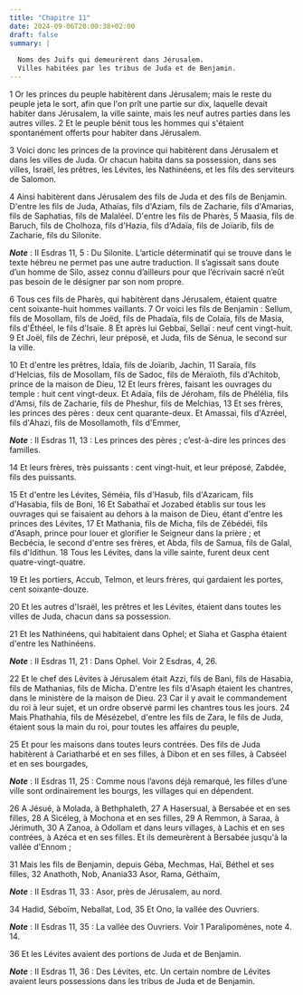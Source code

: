 ```yaml
---
title: "Chapitre 11"
date: 2024-09-06T20:00:38+02:00
draft: false
summary: |
  
  Noms des Juifs qui demeurèrent dans Jérusalem.
  Villes habitées par les tribus de Juda et de Benjamin.
---
```



1 Or les princes du peuple habitèrent dans Jérusalem; mais le reste du peuple jeta le sort, afin que l'on prît une partie sur dix, laquelle devait habiter dans Jérusalem, la ville sainte, mais les neuf autres parties dans les autres villes. 2 Et le peuple bénit tous les hommes qui s'étaient spontanément offerts pour habiter dans Jérusalem.


3 Voici donc les princes de la province qui habitèrent dans Jérusalem et dans les villes de Juda. Or chacun habita dans sa possession, dans ses villes, Israël, les prêtres, les Lévites, les Nathinéens, et les fils des serviteurs de Salomon.


4 Ainsi habitèrent dans Jérusalem des fils de Juda et des fils de Benjamin. D'entre les fils de Juda, Athaïas, fils d'Aziam, fils de Zacharie, fils d'Amarias, fils de Saphatias, fils de Malaléel. D'entre les fils de Pharès, 5 Maasia, fils de Baruch, fils de Cholhoza, fils d'Hazia, fils d'Adaïa, fils de Joïarib, fils de Zacharie, fils du Silonite.

***Note*** :  II Esdras 11, 5 : Du Silonite. L’article déterminatif qui se trouve dans le texte hébreu ne permet pas une autre traduction. Il s’agissait sans doute d’un homme de Silo, assez connu d’ailleurs pour que l’écrivain sacré n’eût pas besoin de le désigner par son nom propre.

6 Tous ces fils de Pharès, qui habitèrent dans Jérusalem, étaient quatre cent soixante-huit hommes vaillants. 7 Or voici les fils de Benjamin : Sellum, fils de Mosollam, fils de Joëd, fils de Phadaïa, fils de Colaïa, fils de Masia, fils d'Éthéel, le fils d'Isaïe. 8 Et après lui Gebbaï, Sellaï : neuf cent vingt-huit. 9 Et Joël, fils de Zéchri, leur préposé, et Juda, fils de Sénua, le second sur la ville.


10 Et d'entre les prêtres, Idaïa, fils de Joïarib, Jachin, 11 Saraïa, fils d'Helcias, fils de Mosollam, fils de Sadoc, fils de Méraïoth, fils d'Achitob, prince de la maison de Dieu, 12 Et leurs frères, faisant les ouvrages du temple : huit cent vingt-deux. Et Adaïa, fils de Jéroham, fils de Phélélia, fils d'Amsi, fils de Zacharie, fils de Pheshur, fils de Melchias, 13 Et ses frères, les princes des pères : deux cent quarante-deux. Et Amassai, fils d'Azréel, fils d'Ahazi, fils de Mosollamoth, fils d'Emmer,

***Note*** :  II Esdras 11, 13 : Les princes des pères ; c’est-à-dire les princes des familles.

14 Et leurs frères, très puissants : cent vingt-huit, et leur préposé, Zabdée, fils des puissants.


15 Et d'entre les Lévites, Séméia, fils d'Hasub, fils d'Azaricam, fils d'Hasabia, fils de Boni, 16 Et Sabathaï et Jozabed établis sur tous les ouvrages qui se faisaient au dehors à la maison de Dieu, étant d'entre les princes des Lévites, 17 Et Mathania, fils de Micha, fils de Zébédéi, fils d'Asaph, prince pour louer et glorifier le Seigneur dans la prière ; et Becbécia, le second d'entre ses frères, et Abda, fils de Samua, fils de Galal, fils d'Idithun. 18 Tous les Lévites, dans la ville sainte, furent deux cent quatre-vingt-quatre.


19 Et les portiers, Accub, Telmon, et leurs frères, qui gardaient les portes, cent soixante-douze.


20 Et les autres d'Israël, les prêtres et les Lévites, étaient dans toutes les villes de Juda, chacun dans sa possession.


21 Et les Nathinéens, qui habitaient dans Ophel; et Siaha et Gaspha étaient d'entre les Nathinéens.

***Note*** :  II Esdras 11, 21 : Dans Ophel. Voir 2 Esdras, 4, 26.

22 Et le chef des Lévites à Jérusalem était Azzi, fils de Bani, fils de Hasabia, fils de Mathanias, fils de Micha. D'entre les fils d'Asaph étaient les chantres, dans le ministère de la maison de Dieu. 23 Car il y avait le commandement du roi à leur sujet, et un ordre observé parmi les chantres tous les jours. 24 Mais Phathahia, fils de Mésézebel, d'entre les fils de Zara, le fils de Juda, étaient sous la main du roi, pour toutes les affaires du peuple,


25 Et pour les maisons dans toutes leurs contrées. Des fils de Juda habitèrent à Cariatharbé et en ses filles, à Dibon et en ses filles, à Cabséel et en ses bourgades,

***Note*** :  II Esdras 11, 25 : Comme nous l’avons déjà remarqué, les filles d’une ville sont ordinairement les bourgs, les villages qui en dépendent.

26 A Jésué, à Molada, à Bethphaleth, 27 A Hasersual, à Bersabée et en ses filles, 28 A Sicéleg, à Mochona et en ses filles, 29 A Remmon, à Saraa, à Jérimuth, 30 A Zanoa, à Odollam et dans leurs villages, à Lachis et en ses contrées, à Azéca et en ses filles. Et ils demeurèrent à Bersabée jusqu'à la vallée d'Ennom ;


31 Mais les fils de Benjamin, depuis Géba, Mechmas, Haï, Béthel et ses filles, 32 Anathoth, Nob, Anania33 Asor, Rama, Géthaïm,

***Note*** :  II Esdras 11, 33 : Asor, près de Jérusalem, au nord.

34 Hadid, Séboïm, Neballat, Lod, 35 Et Ono, la vallée des Ouvriers.

***Note*** :  II Esdras 11, 35 : La vallée des Ouvriers. Voir 1 Paralipomènes, note 4. 14.


36 Et les Lévites avaient des portions de Juda et de Benjamin.

***Note*** :  II Esdras 11, 36 : Des Lévites, etc. Un certain nombre de Lévites avaient leurs possessions dans les tribus de Juda et de Benjamin.

